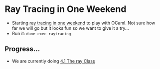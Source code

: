 # Ray Tracing in One Weekend 

- Starting [ray tracing in one weekend](https://raytracing.github.io/books/RayTracingInOneWeekend.html) to play with OCaml. Not sure how far we will go but it looks fun so we want to give it a try...
- Run it: `dune exec raytracing`

## Progress...

- We are currently doing [4.1 The ray Class](https://raytracing.github.io/books/RayTracingInOneWeekend.html#rays,asimplecamera,andbackground/therayclass)
